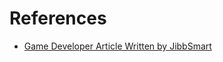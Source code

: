 # References

- [Game Developer Article Written by JibbSmart](https://gamedeveloper.com/design/the-absolute-basics-of-good-gyro-controls)

